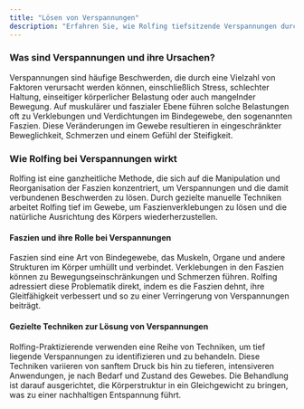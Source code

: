 ```yaml
---
title: "Lösen von Verspannungen"
description: "Erfahren Sie, wie Rolfing tiefsitzende Verspannungen durch gezielte Arbeit an den Faszien löst und für eine spürbare Entlastung sorgt."
---
```



### Was sind Verspannungen und ihre Ursachen?
Verspannungen sind häufige Beschwerden, die durch eine Vielzahl von Faktoren verursacht werden können, einschließlich Stress, schlechter Haltung, einseitiger körperlicher Belastung oder auch mangelnder Bewegung. Auf muskulärer und faszialer Ebene führen solche Belastungen oft zu Verklebungen und Verdichtungen im Bindegewebe, den sogenannten Faszien. Diese Veränderungen im Gewebe resultieren in eingeschränkter Beweglichkeit, Schmerzen und einem Gefühl der Steifigkeit.

### Wie Rolfing bei Verspannungen wirkt
Rolfing ist eine ganzheitliche Methode, die sich auf die Manipulation und Reorganisation der Faszien konzentriert, um Verspannungen und die damit verbundenen Beschwerden zu lösen. Durch gezielte manuelle Techniken arbeitet Rolfing tief im Gewebe, um Faszienverklebungen zu lösen und die natürliche Ausrichtung des Körpers wiederherzustellen.

#### Faszien und ihre Rolle bei Verspannungen
Faszien sind eine Art von Bindegewebe, das Muskeln, Organe und andere Strukturen im Körper umhüllt und verbindet. Verklebungen in den Faszien können zu Bewegungseinschränkungen und Schmerzen führen. Rolfing adressiert diese Problematik direkt, indem es die Faszien dehnt, ihre Gleitfähigkeit verbessert und so zu einer Verringerung von Verspannungen beiträgt.

#### Gezielte Techniken zur Lösung von Verspannungen
Rolfing-Praktizierende verwenden eine Reihe von Techniken, um tief liegende Verspannungen zu identifizieren und zu behandeln. Diese Techniken variieren von sanftem Druck bis hin zu tieferen, intensiveren Anwendungen, je nach Bedarf und Zustand des Gewebes. Die Behandlung ist darauf ausgerichtet, die Körperstruktur in ein Gleichgewicht zu bringen, was zu einer nachhaltigen Entspannung führt.

